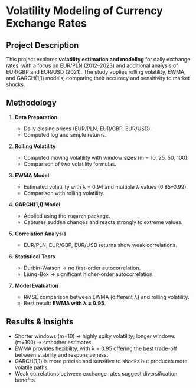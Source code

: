 # Volatility Modeling of Currency Exchange Rates  

## Project Description  
This project explores **volatility estimation and modeling** for daily exchange rates, with a focus on EUR/PLN (2012–2023) and additional analysis of EUR/GBP and EUR/USD (2021). The study applies rolling volatility, EWMA, and GARCH(1,1) models, comparing their accuracy and sensitivity to market shocks.  

## Methodology  
1. **Data Preparation**  
   - Daily closing prices (EUR/PLN, EUR/GBP, EUR/USD).  
   - Computed log and simple returns.  

2. **Rolling Volatility**  
   - Computed moving volatility with window sizes (m = 10, 25, 50, 100).  
   - Comparison of two volatility formulas.  

3. **EWMA Model**  
   - Estimated volatility with λ = 0.94 and multiple λ values (0.85–0.99).  
   - Comparison with rolling volatility.  

4. **GARCH(1,1) Model**  
   - Applied using the `rugarch` package.  
   - Captures sudden changes and reacts strongly to extreme values.  

5. **Correlation Analysis**  
   - EUR/PLN, EUR/GBP, EUR/USD returns show weak correlations.  

6. **Statistical Tests**  
   - Durbin-Watson → no first-order autocorrelation.  
   - Ljung-Box → significant higher-order autocorrelation.  

7. **Model Evaluation**  
   - RMSE comparison between EWMA (different λ) and rolling volatility.  
   - Best result: **EWMA with λ = 0.95**.  

## Results & Insights  
- Shorter windows (m=10) → highly spiky volatility; longer windows (m=100) → smoother estimates.  
- EWMA provides flexibility, with λ = 0.95 offering the best trade-off between stability and responsiveness.  
- GARCH(1,1) is more precise and sensitive to shocks but produces more volatile paths.  
- Weak correlations between exchange rates suggest diversification benefits.  
